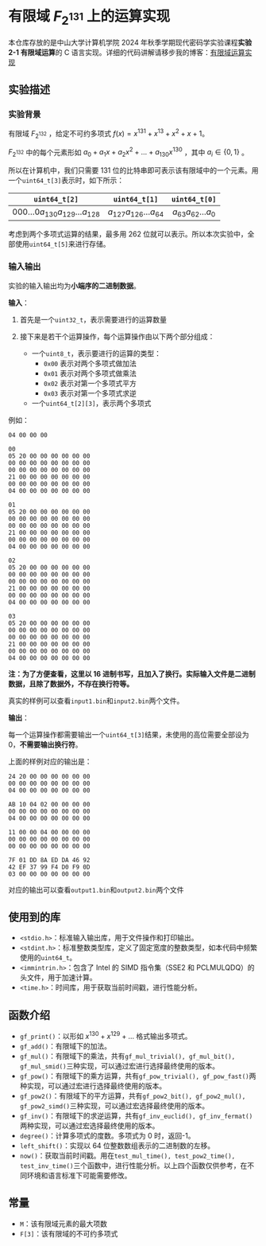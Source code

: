 # 有限域 $F_{2^{131}}$ 上的运算实现

本仓库存放的是中山大学计算机学院 2024 年秋季学期现代密码学实验课程**实验 2-1 有限域运算**的 C 语言实现。详细的代码讲解请移步我的博客：[有限域运算实现](https://smallorange666.github.io/2024/11/26/%E6%9C%89%E9%99%90%E5%9F%9F%E8%BF%90%E7%AE%97%E5%AE%9E%E7%8E%B0/)

## 实验描述

### 实验背景

有限域 $F_{2^{132}}$ ，给定不可约多项式 $f(x)=x^{131}+x^{13}+x^2+x+1$。

$F_{2^{132}}$ 中的每个元素形如 $a_0+a_1x+a_2x^2+\dots+a_{130}x^{130}$ ，其中 $a_i\in\{0, 1\}$ 。

所以在计算机中，我们只需要 131 位的比特串即可表示该有限域中的一个元素。用一个`uint64_t[3]`表示时，如下所示：

|             `uint64_t[2]`              |        `uint64_t[1]`         |       `uint64_t[0]`       |
| :------------------------------------: | :--------------------------: | :-----------------------: |
| $000\dots0a_{130}a_{129}\dots a_{128}$ | $a_{127}a_{126}\dots a_{64}$ | $a_{63}a_{62}\dots a_{0}$ |

考虑到两个多项式运算的结果，最多用 262 位就可以表示。所以本次实验中，全部使用`uint64_t[5]`来进行存储。

### 输入输出

实验的输入输出均为**小端序的二进制数据**。

**输入**：

1. 首先是一个`uint32_t`，表示需要进行的运算数量
2. 接下来是若干个运算操作，每个运算操作由以下两个部分组成：

   - 一个`uint8_t`，表示要进行的运算的类型：
     - `0x00` 表示对两个多项式做加法
     - `0x01` 表示对两个多项式做乘法
     - `0x02` 表示对第一个多项式平方
     - `0x03` 表示对第一个多项式求逆
   - 一个`uint64_t[2][3]`，表示两个多项式

例如：

```text
04 00 00 00

00
05 20 00 00 00 00 00 00
00 00 00 00 00 00 00 00
00 00 00 00 00 00 00 00
21 00 00 00 00 00 00 00
00 00 00 00 00 00 00 00
04 00 00 00 00 00 00 00

01
05 20 00 00 00 00 00 00
00 00 00 00 00 00 00 00
00 00 00 00 00 00 00 00
21 00 00 00 00 00 00 00
00 00 00 00 00 00 00 00
04 00 00 00 00 00 00 00

02
05 20 00 00 00 00 00 00
00 00 00 00 00 00 00 00
00 00 00 00 00 00 00 00
21 00 00 00 00 00 00 00
00 00 00 00 00 00 00 00
04 00 00 00 00 00 00 00

03
05 20 00 00 00 00 00 00
00 00 00 00 00 00 00 00
00 00 00 00 00 00 00 00
21 00 00 00 00 00 00 00
00 00 00 00 00 00 00 00
04 00 00 00 00 00 00 00
```

**注：为了方便查看，这里以 16 进制书写，且加入了换行。实际输入文件是二进制数据，且除了数据外，不存在换行符等。**

真实的样例可以查看`input1.bin`和`input2.bin`两个文件。

**输出**：

每一个运算操作都需要输出一个`uint64_t[3]`结果，未使用的高位需要全部设为 0，**不需要输出换行符**。

上面的样例对应的输出是：

```text
24 20 00 00 00 00 00 00
00 00 00 00 00 00 00 00
04 00 00 00 00 00 00 00

AB 10 04 02 00 00 00 00
00 00 00 00 00 00 00 00
04 00 00 00 00 00 00 00

11 00 00 04 00 00 00 00
00 00 00 00 00 00 00 00
00 00 00 00 00 00 00 00

7F 01 DD 8A ED DA 46 92
42 EF 37 99 F4 D0 F9 0D
03 00 00 00 00 00 00 00
```

对应的输出可以查看`output1.bin`和`output2.bin`两个文件

## 使用到的库

- `<stdio.h>`：标准输入输出库，用于文件操作和打印输出。
- `<stdint.h>`：标准整数类型库，定义了固定宽度的整数类型，如本代码中频繁使用的`uint64_t`。
- `<immintrin.h>`：包含了 Intel 的 SIMD 指令集（SSE2 和 PCLMULQDQ）的头文件，用于加速计算。
- `<time.h>`：时间库，用于获取当前时间戳，进行性能分析。

## 函数介绍

- `gf_print()`：以形如 $x^{130} + x^{129} + \dots$ 格式输出多项式。
- `gf_add()`：有限域下的加法。
- `gf_mul()`：有限域下的乘法，共有`gf_mul_trivial(), gf_mul_bit(), gf_mul_smid()`三种实现，可以通过宏进行选择最终使用的版本。
- `gf_pow()`：有限域下的乘方运算，共有`gf_pow_trivial(), gf_pow_fast()`两种实现，可以通过宏进行选择最终使用的版本。
- `gf_pow2()`：有限域下的平方运算，共有`gf_pow2_bit(), gf_pow2_mul(), gf_pow2_simd()`三种实现，可以通过宏选择最终使用的版本。
- `gf_inv()`：有限域下的求逆运算，共有`gf_inv_euclid(), gf_inv_fermat()`两种实现，可以通过宏选择最终使用的版本。
- `degree()`：计算多项式的度数。多项式为 0 时，返回-1。
- `left_shift()`：实现以 64 位整数数组表示的二进制数的左移。
- `now()`：获取当前时间戳。用在`test_mul_time(), test_pow2_time(), test_inv_time()`三个函数中，进行性能分析。以上四个函数仅供参考，在不同环境和语言标准下可能需要修改。

## 常量

- `M`：该有限域元素的最大项数
- `F[3]`：该有限域的不可约多项式
